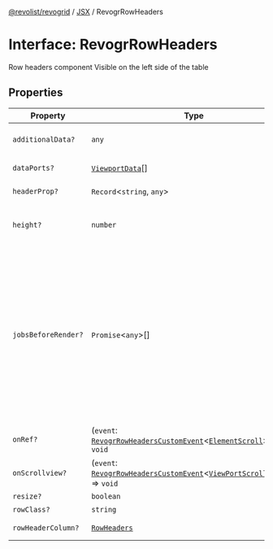 [@revolist/revogrid](README.md) / [JSX](Namespace.JSX.md) / RevogrRowHeaders

# Interface: RevogrRowHeaders

Row headers component
Visible on the left side of the table

## Properties

| Property | Type | Description | Defined in |
| ------ | ------ | ------ | ------ |
| `additionalData?` | `any` | Additional data to pass to renderer | [src/components.d.ts:2049](https://github.com/revolist/revogrid/blob/8213d73a71275549be4832f9fff99c2dcf82fa2e/src/components.d.ts#L2049) |
| `dataPorts?` | [`ViewportData`](TypeAlias.ViewportData.md)[] | Viewport data | [src/components.d.ts:2053](https://github.com/revolist/revogrid/blob/8213d73a71275549be4832f9fff99c2dcf82fa2e/src/components.d.ts#L2053) |
| `headerProp?` | `Record`\<`string`, `any`\> | Header props | [src/components.d.ts:2057](https://github.com/revolist/revogrid/blob/8213d73a71275549be4832f9fff99c2dcf82fa2e/src/components.d.ts#L2057) |
| `height?` | `number` | Header height to setup row headers | [src/components.d.ts:2061](https://github.com/revolist/revogrid/blob/8213d73a71275549be4832f9fff99c2dcf82fa2e/src/components.d.ts#L2061) |
| `jobsBeforeRender?` | `Promise`\<`any`\>[] | Prevent rendering until job is done. Can be used for initial rendering performance improvement. When several plugins require initial rendering this will prevent double initial rendering. | [src/components.d.ts:2065](https://github.com/revolist/revogrid/blob/8213d73a71275549be4832f9fff99c2dcf82fa2e/src/components.d.ts#L2065) |
| `onRef?` | (`event`: [`RevogrRowHeadersCustomEvent`](Interface.RevogrRowHeadersCustomEvent.md)\<[`ElementScroll`](Interface.ElementScroll.md)\>) => `void` | Register element to scroll | [src/components.d.ts:2069](https://github.com/revolist/revogrid/blob/8213d73a71275549be4832f9fff99c2dcf82fa2e/src/components.d.ts#L2069) |
| `onScrollview?` | (`event`: [`RevogrRowHeadersCustomEvent`](Interface.RevogrRowHeadersCustomEvent.md)\<[`ViewPortScrollEvent`](TypeAlias.ViewPortScrollEvent.md)\>) => `void` | Scroll viewport | [src/components.d.ts:2073](https://github.com/revolist/revogrid/blob/8213d73a71275549be4832f9fff99c2dcf82fa2e/src/components.d.ts#L2073) |
| `resize?` | `boolean` | Enable resize | [src/components.d.ts:2077](https://github.com/revolist/revogrid/blob/8213d73a71275549be4832f9fff99c2dcf82fa2e/src/components.d.ts#L2077) |
| `rowClass?` | `string` | Row class | [src/components.d.ts:2081](https://github.com/revolist/revogrid/blob/8213d73a71275549be4832f9fff99c2dcf82fa2e/src/components.d.ts#L2081) |
| `rowHeaderColumn?` | [`RowHeaders`](Interface.RowHeaders.md) | Row header column | [src/components.d.ts:2085](https://github.com/revolist/revogrid/blob/8213d73a71275549be4832f9fff99c2dcf82fa2e/src/components.d.ts#L2085) |
